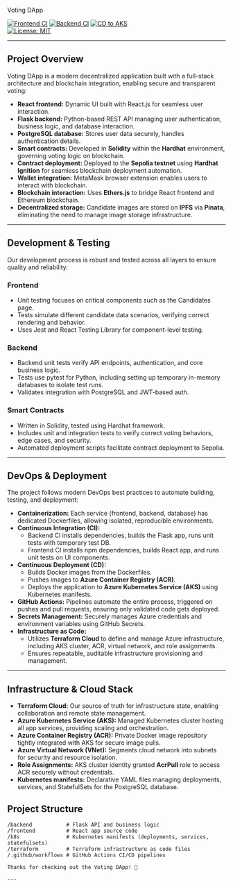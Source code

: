 Voting DApp

[![Frontend CI](https://github.com/amalsboui/voting-dapp/actions/workflows/frontend.yml/badge.svg)](https://github.com/amalsboui/Voting-Dapp/actions/workflows/frontend.yml)
[![Backend CI](https://github.com/amalsboui/voting-dapp/actions/workflows/backend.yml/badge.svg)](https://github.com/amalsboui/Voting-Dapp/actions/workflows/backend.yml)
[![CD to AKS](https://github.com/amalsboui/voting-dapp/actions/workflows/cd.yml/badge.svg)](https://github.com/amalsboui/voting-dapp/actions/workflows/cd.yml)  
[![License: MIT](https://img.shields.io/badge/License-MIT-blue.svg)](LICENSE)

---

## Project Overview

Voting DApp is a modern decentralized application built with a full-stack architecture and blockchain integration, enabling secure and transparent voting:

- **React frontend:** Dynamic UI built with React.js for seamless user interaction.
- **Flask backend:** Python-based REST API managing user authentication, business logic, and database interaction.
- **PostgreSQL database:** Stores user data securely, handles authentication details.
- **Smart contracts:** Developed in **Solidity** within the **Hardhat** environment, governing voting logic on blockchain.
- **Contract deployment:** Deployed to the **Sepolia testnet** using **Hardhat Ignition** for seamless blockchain deployment automation.
- **Wallet integration:** MetaMask browser extension enables users to interact with blockchain.
- **Blockchain interaction:** Uses **Ethers.js** to bridge React frontend and Ethereum blockchain.
- **Decentralized storage:** Candidate images are stored on **IPFS** via **Pinata**, eliminating the need to manage image storage infrastructure.

---

## Development & Testing

Our development process is robust and tested across all layers to ensure quality and reliability:

### Frontend

- Unit testing focuses on critical components such as the Candidates page.
- Tests simulate different candidate data scenarios, verifying correct rendering and behavior.
- Uses Jest and React Testing Library for component-level testing.

### Backend

- Backend unit tests verify API endpoints, authentication, and core business logic.
- Tests use pytest for Python, including setting up temporary in-memory databases to isolate test runs.
- Validates integration with PostgreSQL and JWT-based auth.

### Smart Contracts

- Written in Solidity, tested using Hardhat framework.
- Includes unit and integration tests to verify correct voting behaviors, edge cases, and security.
- Automated deployment scripts facilitate contract deployment to Sepolia.

---

## DevOps & Deployment

The project follows modern DevOps best practices to automate building, testing, and deployment:

- **Containerization:** Each service (frontend, backend, database) has dedicated Dockerfiles, allowing isolated, reproducible environments.
- **Continuous Integration (CI):**  
  - Backend CI installs dependencies, builds the Flask app, runs unit tests with temporary test DB.  
  - Frontend CI installs npm dependencies, builds React app, and runs unit tests on UI components.
- **Continuous Deployment (CD):**  
  - Builds Docker images from the Dockerfiles.  
  - Pushes images to **Azure Container Registry (ACR)**.  
  - Deploys the application to **Azure Kubernetes Service (AKS)** using Kubernetes manifests.
- **GitHub Actions:** Pipelines automate the entire process, triggered on pushes and pull requests, ensuring only validated code gets deployed.
- **Secrets Management:** Securely manages Azure credentials and environment variables using GitHub Secrets.
- **Infrastructure as Code:**  
  - Utilizes **Terraform Cloud** to define and manage Azure infrastructure, including AKS cluster, ACR, virtual network, and role assignments.  
  - Ensures repeatable, auditable infrastructure provisioning and management.

---

## Infrastructure & Cloud Stack

- **Terraform Cloud:** Our source of truth for infrastructure state, enabling collaboration and remote state management.
- **Azure Kubernetes Service (AKS):** Managed Kubernetes cluster hosting all app services, providing scaling and orchestration.
- **Azure Container Registry (ACR):** Private Docker image repository tightly integrated with AKS for secure image pulls.
- **Azure Virtual Network (VNet):** Segments cloud network into subnets for security and resource isolation.
- **Role Assignments:** AKS cluster identity granted **AcrPull** role to access ACR securely without credentials.
- **Kubernetes manifests:** Declarative YAML files managing deployments, services, and StatefulSets for the PostgreSQL database.

## Project Structure

```plaintext
/backend           # Flask API and business logic
/frontend          # React app source code
/k8s               # Kubernetes manifests (deployments, services, statefulsets)
/terraform         # Terraform infrastructure as code files
/.github/workflows # GitHub Actions CI/CD pipelines

Thanks for checking out the Voting DApp! 🚀

---



